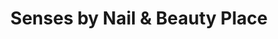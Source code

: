 ---
title: "Senses by Nail & Beauty Place"
url: /zuerich/senses-by-nail-und-beauty-place/
shop: Kosmetik
---